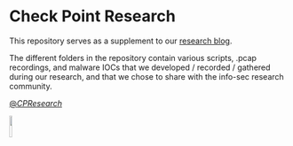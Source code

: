# Check Point Research

This repository serves as a supplement to our [research blog](https://research.checkpoint.com/).

The different folders in the repository contain various scripts, .pcap recordings, and malware IOCs that we developed / recorded / gathered during our research, and that we chose to share with the info-sec research community.

[@_CPResearch_](https://twitter.com/_cpresearch_)

<img src="https://pbs.twimg.com/profile_images/1016390804594622464/JbFfrfR8_400x400.jpg" width="10%">
